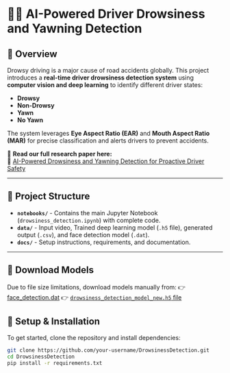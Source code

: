 # 🚗💤 AI-Powered Driver Drowsiness and Yawning Detection

## 📌 Overview
Drowsy driving is a major cause of road accidents globally. This project introduces a **real-time driver drowsiness detection system** using **computer vision and deep learning** to identify different driver states:
- **Drowsy**
- **Non-Drowsy**
- **Yawn**
- **No Yawn**

The system leverages **Eye Aspect Ratio (EAR)** and **Mouth Aspect Ratio (MAR)** for precise classification and alerts drivers to prevent accidents. 

📄 **Read our full research paper here:**  
🔗 [AI-Powered Drowsiness and Yawning Detection for Proactive Driver Safety](https://www.researchgate.net/publication/387274245_AI-Powered_Drowsiness_and_Yawning_Detection_for_Proactive_Driver_Safety)

---

## 📂 Project Structure
- **`notebooks/`** - Contains the main Jupyter Notebook (`drowsiness_detection.ipynb`) with complete code.
- **`data/`** - Input video, Trained deep learning model (`.h5` file), generated output (`.csv`), and face detection model (`.dat`).
- **`docs/`** - Setup instructions, requirements, and documentation.

---
## 🔗 Download Models
Due to file size limitations, download models manually from:
👉 [face_detection.dat](https://drive.google.com/file/d/1-4MOU44SB_KR_6p8sMrJ_YBw6Q7_7bG-/view?usp=sharing)
👉 [`drowsiness_detection_model_new.h5` file](https://drive.google.com/file/d/1KNuDh0oBYKIdmXhsl760UC79dnIdW4ej/view?usp=drive_link)

## 🔧 Setup & Installation
To get started, clone the repository and install dependencies:

```bash
git clone https://github.com/your-username/DrowsinessDetection.git
cd DrowsinessDetection
pip install -r requirements.txt
